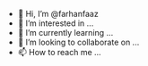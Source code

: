 - 👋 Hi, I’m @farhanfaaz
- 👀 I’m interested in ...
- 🌱 I’m currently learning ...
- 💞️ I’m looking to collaborate on ...
- 📫 How to reach me ...

<!---
farhanfaaz/farhanfaaz is a ✨ special ✨ repository because its `README.md` (this file) appears on your GitHub profile.
You can click the Preview link to take a look at your changes.
--->
